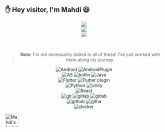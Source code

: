 ## ✋ Hey visitor, I'm Mahdi 😃

<div align="center"><img src="https://github-readme-stats.vercel.app/api?username=mahdi-malv&show_icons=true" /></div>

<div align="center"><img src="https://github-readme-stats.vercel.app/api/top-langs/?username=mahdi-malv&show_icons=true" /></div>

<div align="center"><a href="https://mahdi-malv.com"><img src="https://img.shields.io/badge/Home%20Page-mahdi--malv.com-faff00?style=flat-square&labelColor=000000&logo=google-chrome" /></a></div>
<br /><br />

<div align="center">

> **Note**: I'm not necessarily skilled in all of these!  I've just worked with them along my journey.
> 
![Android](https://img.shields.io/badge/-Android-000000?style=flat-square&logo=android)
![AndroidPlugin](https://img.shields.io/badge/-AndroidSDK-000000?style=flat-square&logo=android)</br>
![AS](https://img.shields.io/badge/-Android%20Studio-2b1f1c?style=flat-square&logo=android-studio)
![kotlin](https://img.shields.io/badge/-Kotlin-350a00?style=flat-square&logo=kotlin)
![Java](https://img.shields.io/badge/-Java-d66700?style=flat-square&logo=java)</br>
![Flutter](https://img.shields.io/badge/-Flutter-0075ce?style=flat-square&logo=flutter)
![Flutter plugin](https://img.shields.io/badge/-FlutterPlugin-0075ce?style=flat-square&logo=flutter)</br>
![Python](https://img.shields.io/badge/-Python%20scripting-000000?style=flat-square&logo=python)
![Unity](https://img.shields.io/badge/-Unity%20Plugin-000000?style=flat-square&logo=unity)</br>
![React](https://img.shields.io/badge/-React%20Native%20Plugin-015f7f?style=flat-square&logo=react)</br>
![git](https://img.shields.io/badge/-Git-007556?style=flat-square&logo=git)
![gitlab](https://img.shields.io/badge/-Gitlab-000000?style=flat-square&logo=gitlab)
![gitlab](https://img.shields.io/badge/-GitlabCI-000000?style=flat-square&logo=gitlab)</br>
![github](https://img.shields.io/badge/-Github-000000?style=flat-square&logo=github)
![githa](https://img.shields.io/badge/-Github%20Actions-0034b7?style=flat-square&logo=github-actions)</br>
![docker](https://img.shields.io/badge/-Docker-2b5475?style=flat-square&logo=docker)

</div>

<a href="https://www.linkedin.com/in/mahdi-malvandi-26716213b/">
  <img align="left" alt="Mahdi's LinkdeIN" width="42px" src="https://cdn.jsdelivr.net/npm/simple-icons@v3/icons/linkedin.svg" />
</a>

